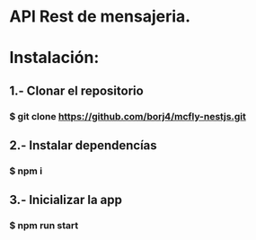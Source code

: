 # API Rest de mensajeria.

# Instalación:
## 1.- Clonar el repositorio

### $ git clone https://github.com/borj4/mcfly-nestjs.git

## 2.- Instalar dependencías

### $ npm i

## 3.- Inicializar la app

### $ npm run start
